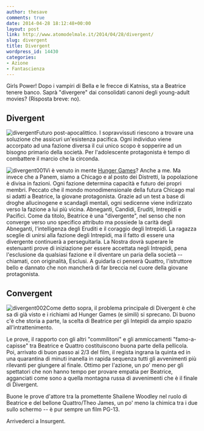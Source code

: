 ```yaml
---
author: thesave
comments: true
date: 2014-04-28 18:12:48+00:00
layout: post
link: http://www.atomodelmale.it/2014/04/28/divergent/
slug: divergent
title: Divergent
wordpress_id: 14430
categories:
- Azione
- Fantascienza
---
```


Girls Power! Dopo i vampiri di Bella e le frecce di Katniss, sta a Beatrice tenere banco. Saprà "divergere" dai consolidati canoni degli young-adult movies? (Risposta breve: no).


## Divergent


![divergent](http://www.atomodelmale.it/wp-content/uploads/2014/04/divergent-192x300.jpg)Futuro post-apocalittico. I sopravvissuti riescono a trovare una soluzione che assicuri un'esistenza pacifica. Ogni individuo viene accorpato ad una fazione diversa il cui unico scopo è sopperire ad un bisogno primario della società. Per l'adolescente protagonista è tempo di combattere il marcio che la circonda.

![divergent001](http://www.atomodelmale.it/wp-content/uploads/2014/04/divergent001-300x200.jpg)Vi è venuto in mente [Hunger Games](http://www.atomodelmale.it/2012/05/18/the-hunger-games/)? Anche a me. Ma invece che a Panem, siamo a Chicago e al posto dei Distretti, la popolazione è divisa in fazioni. Ogni fazione determina capacità e futuro dei propri membri. Peccato che il mondo monodimensionale della futura Chicago mal si adatti a Beatrice, la giovane protagonista. Grazie ad un test a base di droghe allucinogene e scandagli mentali, ogni sedicenne viene indirizzato verso la fazione a lui più vicina. Abneganti, Candidi, Eruditi, Intrepidi e Pacifici. Come da titolo, Beatrice è una "divergente", nel senso che non converge verso uno specifico attributo ma possiede la carità degli Abneganti, l'intelligenza degli Eruditi e il coraggio degli Intrepidi. La ragazza sceglie di unirsi alla fazione degli Intrepidi, ma il fatto di essere una divergente continuerà a perseguitarla. La Nostra dovrà superare le estenuanti prove di iniziazione per essere accettata negli Intrepidi, pena l'esclusione da qualsiasi fazione e il diventare un paria della società -- chiamati, con originalità, Esclusi. A guidarla ci penserà Quattro, l'istruttore bello e dannato che non mancherà di far breccia nel cuore della giovane protagonista.



## Convergent


![divergent002](http://www.atomodelmale.it/wp-content/uploads/2014/04/divergent002-300x200.jpg)Come detto sopra, il problema principale di Divergent è che sa di già visto e i richiami ad Hunger Games (e simili) si sprecano. Di buono c'è che storia a parte, la scelta di Beatrice per gli Intepidi da ampio spazio all'intrattenimento.

Le prove, il rapporto con gli altri "commilitoni" e gli ammiccamenti "famo-a-capisse" tra Beatrice e Quattro costituiscono buona parte della pellicola. Poi, arrivato di buon passo ai 2/3 del film, il regista ingrana la quinta ed in una quarantina di minuti inanella in rapida sequenza tutti gli avvenimenti più rilevanti per giungere al finale. Ottimo per l'azione, un po' meno per gli spettatori che non hanno tempo per provare empatia per Beatrice, agganciati come sono a quella montagna russa di avvenimenti che è il finale di Divergent.

Buone le prove d'attore tra la promettente Shailene Woodley nel ruolo di Beatrice e del bellone Quattro/Theo James, un po' meno la chimica tra i due sullo schermo -- è pur sempre un film PG-13.

Arrivederci a Insurgent.
